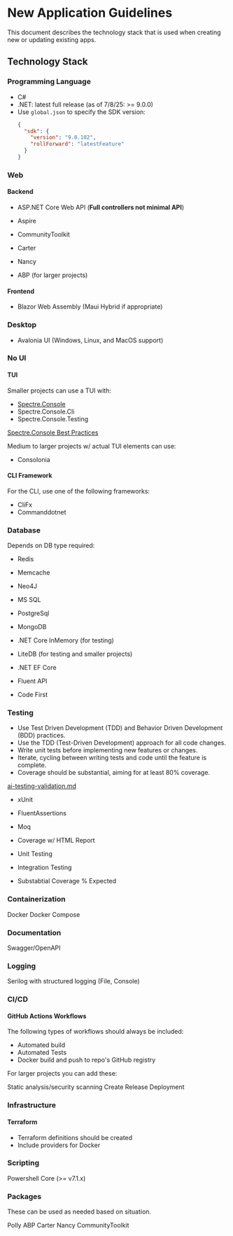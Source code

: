 # New Application Guidelines

This document describes the technology stack that is used when creating new or updating existing apps.

## Technology Stack

### Programming Language

* C#
* .NET: latest full release (as of 7/8/25: >= 9.0.0)
* Use `global.json` to specify the SDK version:
  ```json
  {
    "sdk": {
      "version": "9.0.102",
      "rollForward": "latestFeature"
    }
  }
  ```


### Web

#### Backend

* ASP.NET Core Web API (**Full controllers not minimal API**)
* Aspire
* CommunityToolkit
* Carter
* Nancy

* ABP (for larger projects)

#### Frontend

* Blazor Web Assembly (Maui Hybrid if appropriate)

### Desktop

* Avalonia UI (Windows, Linux, and MacOS support)

### No UI

#### TUI

Smaller projects can use a TUI with:

* [Spectre.Console](https://github.com/spectreconsole/spectre.console)
* Spectre.Console.Cli
* Spectre.Console.Testing

[Spectre.Console Best Practices](https://spectreconsole.net/best-practices)

Medium to larger projects w/ actual TUI elements can use:

* Consolonia

#### CLI Framework

For the CLI, use one of the following frameworks:

* CliFx
* Commanddotnet
<!-- * System.CommandLine -->

### Database

Depends on DB type required:

* Redis
* Memcache
* Neo4J
* MS SQL
* PostgreSql
* MongoDB

* .NET Core InMemory (for testing)
* LiteDB (for testing and smaller projects)

* .NET EF Core

* Fluent API
* Code First

### Testing

* Use Test Driven Development (TDD) and Behavior Driven Development (BDD) practices.
* Use the TDD (Test-Driven Development) approach for all code changes.
* Write unit tests before implementing new features or changes.
* Iterate, cycling between writing tests and code until the feature is complete.
* Coverage should be substantial, aiming for at least 80% coverage. 

[ai-testing-validation.md](./ai-testing-validation.md)

* xUnit
* FluentAssertions
* Moq
* Coverage w/ HTML Report

* Unit Testing
* Integration Testing
* Substabtial Coverage % Expected

### Containerization

Docker
Docker Compose

### Documentation

Swagger/OpenAPI

### Logging

Serilog with structured logging (File, Console)

### CI/CD

#### GitHub Actions Workflows

The following types of workflows should always be included:

* Automated build
* Automated Tests
* Docker build and push to repo's GitHub registry

For larger projects you can add these:

Static analysis/security scanning
Create Release
Deployment

### Infrastructure


#### Terraform

* Terraform definitions should be created
* Include providers for Docker

### Scripting

Powershell Core (>= v7.1.x)

### Packages

These can be used as needed based on situation.

Polly
ABP
Carter
Nancy
CommunityToolkit
